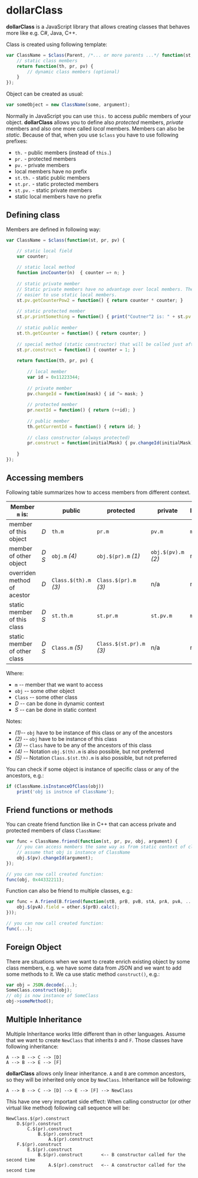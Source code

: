 # dollarClass

**dollarClass** is a JavaScript library that allows creating classes that behaves more like e.g. C#, Java, C++.

Class is created using following template:
```javascript
var ClassName = $class(Parent, /*... or more parents ...*/ function(st, pr, pv) {
    // static class members
    return function(th, pr, pv) {
        // dynamic class members (optional)
    }
});
```
Object can be created as usual:
```javascript
var someObject = new ClassName(some, argument);
```

Normally in JavaScript you can use `this.` to access *public* members of your object. **dollarClass** allows you to define also *protected* members, *private* members and also one more called *local* members. Members can also be *static*. Because of that, when you use `$class` you have to use following prefixes:
 * `th.` - public members (instead of `this.`)
 * `pr.` - protected members
 * `pv.` - private members
 * local members have no prefix
 * `st.th.` - static public members
 * `st.pr.` - static protected members
 * `st.pv.` - static private members
 * static local members have no prefix

## Defining class

Members are defined in following way:
```javascript
var ClassName = $class(function(st, pr, pv) {

    // static local field
    var counter;
    
    // static local method
    function incCounter(n)  { counter =+ n; }
    
    // static private member
    // Static private members have no advantage over local members. They require prefix, so it is
    // easier to use static local members.
    st.pv.getCounterPow2 = function() { return counter * counter; }
    
    // static protected member
    st.pr.printSomething = function() { print("Coutner^2 is: " + st.pv.getCounterPow2()); }
    
    // static public member
    st.th.getCounter = function() { return counter; }
    
    // special method (static constructor) that will be called just after creation of this class
    st.pr.construct = function() { counter = 1; }
    
    return function(th, pr, pv) {
        
        // local member
        var id = 0x11223344;
        
        // private member
        pv.changeId = function(mask) { id ^= mask; }
        
        // protected member
        pr.nextId = function() { return (++id); }
        
        // public member
        th.getCurrentId = function() { return id; }
        
        // class constructor (always protected)
        pr.construct = function(initialMask) { pv.changeId(initialMask); }
        
    }
});
```

## Accessing members

Following table summarizes how to access members from different context.

|  Member `m` is: | | public | protected | private | local |
|---------------------|----|--------|-------|------|--------|
| member of this object | *D*  | `th.m` | `pr.m` | `pv.m` | `m` |
| member of other object  | *D* *S* | `obj.m` *(4)* | `obj.$(pr).m` *(1)* | `obj.$(pv).m` *(2)* | n/a |
| overriden method of acestor | *D* | `Class.$(th).m` *(3)* | `Class.$(pr).m` *(3)* | n/a | n/a |
| static member of this class | *D* *S* | `st.th.m` |  `st.pr.m` |  `st.pv.m` |  `m` |
| static member of other class | *D* *S*| `Class.m` *(5)* | `Class.$(st.pr).m` *(3)*  | n/a | n/a |

Where:
 * `m` -- member that we want to access
 * `obj` -- some other object
 * `Class` -- some other class
 * *D* -- can be done in dynamic context
 * *S* -- can be done in static context

Notes:
 * *(1)*-- `obj` have to be instance of this class or any of the ancestors
 * *(2)* -- `obj` have to be instance of this class
 * *(3)* -- `Class` have to be any of the ancestors of this class
 * *(4)* -- Notation `obj.$(th).m` is also possible, but not preferred
 * *(5)* -- Notation `Class.$(st.th).m` is also possible, but not preferred

You can check if some object is instance of specific class or any of the ancestors, e.g.:
```javascript
if (ClassName.isInstanceOfClass(obj))
    print('obj is instnce of ClassName');
```

## Friend functions or methods

You can create friend function like in C++ that can access private and protected members of class `ClassName`:
```javascript
var func = ClassName.friend(function(st, pr, pv, obj, argument) {
    // you can access members the same way as from static context of class ClassName
    // assume that obj is instance of ClassName
    obj.$(pv).changeId(argument);
});

// you can now call created function:
func(obj, 0x44332211);
```

Function can also be friend to multiple classes, e.g.:
```javascript
var func = A.friend(B.friend(function(stB, prB, pvB, stA, prA, pvA, ...) {
    obj.$(pvA).field = other.$(prB).calc();
}));

// you can now call created function:
func(...);
```

## Foreign Object

There are situations when we want to create enrich existing object by some class members, e.g. we have some data from JSON and we want to add some methods to it. We ca use static method `construct()`, e.g.:
```javascript
var obj = JSON.decode(...);
SomeClass.construct(obj);
// obj is now instance of SomeClass
obj->someMethod();
```

## Multiple Inheritance

Multiple Inheritance works little different than in other languages. Assume that we want to create `NewClass` that inherits `D` and `F`. Those classes have following inheritance:
```
A --> B --> C --> [D]
A --> B --> E --> [F]
```

**dollarClass** allows only linear inheritance. `A` and `B` are common ancestors, so they will be inherited only once by `NewClass`. Inheritance will be following:
```
A --> B --> C --> [D] --> E --> [F] --> NewClass
```

This have one very important side effect: When calling constructor (or other virtual like method) following call sequence will be:

```
NewClass.$(pr).construct
    D.$(pr).construct
        C.$(pr).construct
            B.$(pr).construct
                A.$(pr).construct
    F.$(pr).construct
        E.$(pr).construct
            B.$(pr).construct       <-- B constructor called for the second time
                A.$(pr).construct   <-- A constructor called for the second time
```


